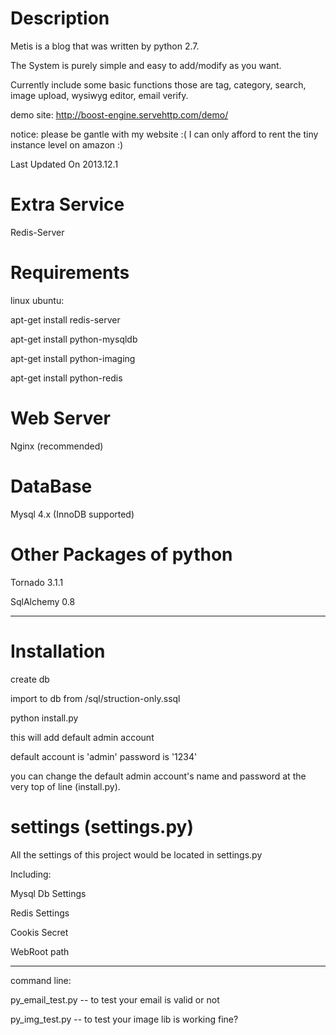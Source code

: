 # Description
Metis is a blog that was written by python 2.7.

The System is purely simple and easy to add/modify as you want.

Currently include some basic functions those are tag, category, search, image upload, wysiwyg editor, email verify.

demo site: http://boost-engine.servehttp.com/demo/

notice: please be gantle with my website :( I can only afford to rent the tiny instance level on amazon :)

Last Updated On 2013.12.1
# Extra Service
Redis-Server

# Requirements 
linux ubuntu:
   
apt-get install redis-server

apt-get install python-mysqldb
    
apt-get install python-imaging
    
apt-get install python-redis

# Web Server
Nginx (recommended)

# DataBase
Mysql 4.x (InnoDB supported)

# Other Packages of python

Tornado 3.1.1

SqlAlchemy 0.8

--------------------------------------

# Installation

create db

import to db from /sql/struction-only.ssql

python install.py

this will add default admin account

default account is 'admin' password is '1234'

you can change the default admin account's name and password at the 
very top of line (install.py).

# settings (settings.py)

All the settings of this project would be located in settings.py

Including:

Mysql Db Settings

Redis Settings

Cookis Secret

WebRoot path

--------------------------------------
command line:

py_email_test.py -- to test your email is valid or not

py_img_test.py -- to test your image lib is working fine?



